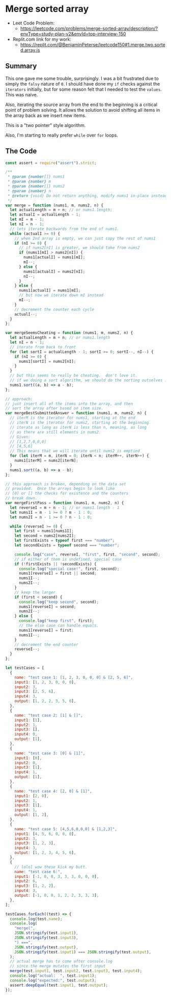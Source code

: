 # Merge sorted array

- Leet Code Problem:
    - https://leetcode.com/problems/merge-sorted-array/description/?envType=study-plan-v2&envId=top-interview-150
- Replit.com link for my work:
    - https://replit.com/@BenjaminPeterse/leetcode150#1.merge.two.sorted.array.js

## Summary

This one gave me some trouble, surprisingly.  I was a bit frustrated 
due to simply the `falsy` nature of `0`.  I should have done my `if` 
checks against the `iterators` initially, but for some reason felt 
that I needed to test the `values`.  This was naive.

Also, iterating the source array from the end to the beginning is a 
critical point of problem solving.  It allows the solution to avoid 
shifting all items in the array back as we insert new items.

This is a "two pointer" style algorithm.

Also, I'm starting to really prefer `while` over `for` loops.

## The Code

```javascript
const assert = require("assert").strict;

/**
 * @param {number[]} nums1
 * @param {number} m
 * @param {number[]} nums2
 * @param {number} n
 * @return {void} Do not return anything, modify nums1 in-place instead.
 */
var merge = function (nums1, m, nums2, n) {
  let actualLength = m + n; // or nums1.length;
  let actualI = actualLength - 1;
  let mI = m - 1;
  let nI = n - 1;
  // lets iterate backwards from the end of nums1.
  while (actualI >= 0) {
    // when 2nd array is empty, we can just copy the rest of nums1
    if (nI >= 0) {
      // if nums2[nI] is greater, we should take from nums2
      if (nums1[mI] > nums2[nI]) {
        nums1[actualI] = nums1[mI];
        mI--;
      } else {
        nums1[actualI] = nums2[nI];
        nI--;
      }
    } else {
      nums1[actualI] = nums1[mI];
      // but now we iterate down mI instead
      mI--;
    }
    // decrement the counter each cycle
    actualI--;
  }
};

var mergeSeemsCheating = function (nums1, m, nums2, n) {
  let actualLength = m + n; // or nums1.length
  let nI = n - 1;
  // iterate from back to front
  for (let sortI = actualLength - 1; sortI >= 0; sortI--, nI--) {
    if (nI >= 0) {
      nums1[sortI] = nums2[nI];
    }
  }
  // but this seems to really be cheating.  don't love it.
  // if we doing a sort algorithm, we should do the sorting outselves :)
  nums1.sort((a, b) => a - b);
};

// approach:
// just insert all of the items into the array, and then
// sort the array after based on item size.
var mergeBestSubmittedAnswer = function (nums1, m, nums2, n) {
  // iterM is the iterator for nums1, starting at the end
  // iterN is the iterator for nums2, starting at the beginning
  // iterate as long as iterN is less than n, meaning, as long
  // as there are still elements in nums2.
  // Given:
  // [1,2,7,0,0,0]
  // [4,5,6]
  // This means that we will iterate until nums2 is emptied
  for (let iterM = m, iterN = 0; iterN < n; iterM++, iterN++) {
    nums1[iterM] = nums2[iterN];
  }
  nums1.sort((a, b) => a - b);
};

// this approach is broken, depending on the data set
// provided.  Once the arrays begin to look like
// [0] or [] the checks for existence and the counters
// break down.
var mergeFirstPass = function (nums1, m, nums2, n) {
  let reverseI = m + n - 1; // or nums1.length - 1
  let nums1I = m - 1 >= 0 ? m - 1 : 0;
  let nums2I = n - 1 >= 0 ? n - 1 : 0;

  while (reverseI >= 0) {
    let first = nums1[nums1I];
    let second = nums2[nums2I];
    let firstExists = typeof first === "number";
    let secondExists = typeof second === "number";

    console.log("case", reverseI, "first", first, "second", second);
    // if either of them is undefined, special case
    if (!firstExists || !secondExists) {
      console.log("special case!", first, second);
      nums1[reverseI] = first || second;
      nums1I--;
      nums2I--;
    }
    // keep the larger
    if (first < second) {
      console.log("keep second", second);
      nums1[reverseI] = second;
      nums2I--;
    } else {
      console.log("keep first", first);
      // the else case can handle equals.
      nums1[reverseI] = first;
      nums1I--;
    }
    // decrement the end counter
    reverseI--;
  }
};

let testCases = [
  {
    name: "test case 1: [1, 2, 3, 0, 0, 0] & [2, 5, 6]",
    input1: [1, 2, 3, 0, 0, 0],
    input2: 3,
    input3: [2, 5, 6],
    input4: 3,
    output: [1, 2, 2, 3, 5, 6],
  },
  {
    name: "test case 2: [1] & []",
    input1: [1],
    input2: 1,
    input3: [],
    input4: 0,
    output: [1],
  },
  {
    name: "test case 3: [0] & [1]",
    input1: [0],
    input2: 0,
    input3: [1],
    input4: 1,
    output: [1],
  },
  {
    name: "test case 4: [2, 0] & [1]",
    input1: [2, 0],
    input2: 1,
    input3: [1],
    input4: 1,
    output: [1, 2],
  },
  {
    name: "test case 5: [4,5,6,0,0,0] & [1,2,3]",
    input1: [4, 5, 6, 0, 0, 0],
    input2: 3,
    input3: [1, 2, 3],
    input4: 3,
    output: [1, 2, 3, 4, 5, 6],
  },
  {
    // lolol wow these kick my butt.
    name: "test case 6:",
    input1: [-1, 0, 0, 3, 3, 3, 0, 0, 0],
    input2: 6,
    input3: [1, 2, 2],
    input4: 3,
    output: [-1, 0, 0, 1, 2, 2, 3, 3, 3],
  },
];

testCases.forEach((test) => {
  console.log(test.name);
  console.log(
    "merge(",
    JSON.stringify(test.input1),
    JSON.stringify(test.input3),
    ") ===",
    JSON.stringify(test.output),
    JSON.stringify(test.input1) === JSON.stringify(test.output),
  );
  // actual merge has to come after console.log
  // since the merge mutates the first input
  merge(test.input1, test.input2, test.input3, test.input4);
  console.log("actual:  ", test.input1);
  console.log("expected:", test.output);
  assert.deepEqual(test.input1, test.output);
});

```